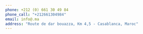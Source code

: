 ```yaml
---
phone: +212 (0) 661 30 49 84
phone_call: "+212661304984"
email: info@.ma
address: "Route de dar bouazza, Km 4,5 - Casablanca, Maroc"
---
```

